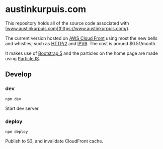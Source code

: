 # austinkurpuis.com

This repository holds all of the source code associated with [www.austinkurpuis.com](https://www.austinkurpuis.com/).

The current version hosted on [AWS Cloud Front](https://aws.amazon.com/cloudfront/) using most the new bells and whistles; such as [HTTP/2](https://aws.amazon.com/about-aws/whats-new/2016/09/amazon-cloudfront-now-supports-http2/) and [IPV6](https://aws.amazon.com/about-aws/whats-new/2016/10/ipv6-support-for-cloudfront-waf-and-s3-transfer-acceleration/). The cost is around $0.51/month.

It makes use of [Bootstrap 5](https://getbootstrap.com/) and the particles on the home page are made using [ParticleJS](https://github.com/VincentGarreau/particles.js/).

## Develop

### dev

```npm dev```

Start dev server.

### deploy

```npm deploy```

Publish to S3, and invalidate CloudFront cache.

